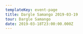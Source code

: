 ```yaml
---
templateKey: event-page
title: Dargle Samango 2019-03-19
tour: Dargle Samango
date: 2019-03-18T23:00:00.000Z
---
```


